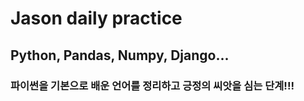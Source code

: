 # Jason daily practice 
## Python, Pandas, Numpy, Django...
### 파이썬을 기본으로 배운 언어를 정리하고 긍정의 씨앗을 심는 단계!!!
